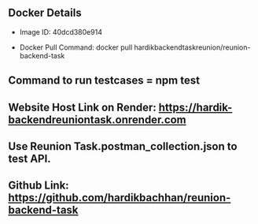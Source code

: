 ## Docker Details

- Image ID: 40dcd380e914

- Docker Pull Command: docker pull hardikbackendtaskreunion/reunion-backend-task

## Command to run testcases = npm test

## Website Host Link on Render: https://hardik-backendreuniontask.onrender.com

## Use Reunion Task.postman_collection.json to test API.

## Github Link: https://github.com/hardikbachhan/reunion-backend-task